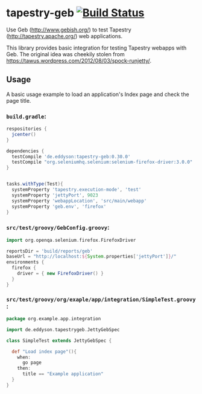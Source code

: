 # tapestry-geb [![Build Status](https://travis-ci.org/eddyson-de/tapestry-geb.svg?branch=master)](https://travis-ci.org/eddyson-de/tapestry-geb)
Use Geb (http://www.gebish.org/) to test Tapestry (http://tapestry.apache.org/) web applications.

This library provides basic integration for testing Tapestry webapps with Geb.
The original idea was cheekily stolen from https://tawus.wordpress.com/2012/08/03/spock-runjetty/.

## Usage

A basic usage example to load an application's Index page and check the page title.

### `build.gradle`:
```groovy
respositories {
  jcenter()
}

dependencies {
  testCompile 'de.eddyson:tapestry-geb:0.30.0'
  testCompile "org.seleniumhq.selenium:selenium-firefox-driver:3.0.0"
}


tasks.withType(Test){
  systemProperty 'tapestry.execution-mode', 'test'
  systemProperty 'jettyPort', 9023
  systemProperty 'webappLocation', 'src/main/webapp'
  systemProperty 'geb.env', 'firefox'
}
```

### `src/test/groovy/GebConfig.groovy`:
```groovy
import org.openqa.selenium.firefox.FirefoxDriver

reportsDir = 'build/reports/geb'
baseUrl = "http://localhost:${System.properties['jettyPort']}/"
environments {
  firefox {
    driver = { new FirefoxDriver() }
  }
}
```

### `src/test/groovy/org/exaple/app/integration/SimpleTest.groovy`:
```groovy
package org.example.app.integration

import de.eddyson.tapestrygeb.JettyGebSpec

class SimpleTest extends JettyGebSpec {

  def "Load index page"(){
    when:
      go page
    then:
      title == "Example application"
  }
}
```
